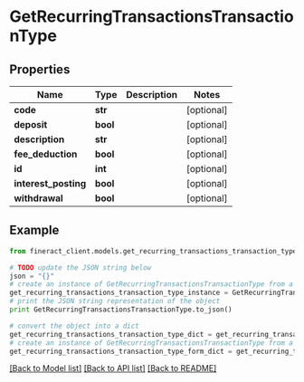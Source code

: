 # GetRecurringTransactionsTransactionType


## Properties

Name | Type | Description | Notes
------------ | ------------- | ------------- | -------------
**code** | **str** |  | [optional] 
**deposit** | **bool** |  | [optional] 
**description** | **str** |  | [optional] 
**fee_deduction** | **bool** |  | [optional] 
**id** | **int** |  | [optional] 
**interest_posting** | **bool** |  | [optional] 
**withdrawal** | **bool** |  | [optional] 

## Example

```python
from fineract_client.models.get_recurring_transactions_transaction_type import GetRecurringTransactionsTransactionType

# TODO update the JSON string below
json = "{}"
# create an instance of GetRecurringTransactionsTransactionType from a JSON string
get_recurring_transactions_transaction_type_instance = GetRecurringTransactionsTransactionType.from_json(json)
# print the JSON string representation of the object
print GetRecurringTransactionsTransactionType.to_json()

# convert the object into a dict
get_recurring_transactions_transaction_type_dict = get_recurring_transactions_transaction_type_instance.to_dict()
# create an instance of GetRecurringTransactionsTransactionType from a dict
get_recurring_transactions_transaction_type_form_dict = get_recurring_transactions_transaction_type.from_dict(get_recurring_transactions_transaction_type_dict)
```
[[Back to Model list]](../README.md#documentation-for-models) [[Back to API list]](../README.md#documentation-for-api-endpoints) [[Back to README]](../README.md)


